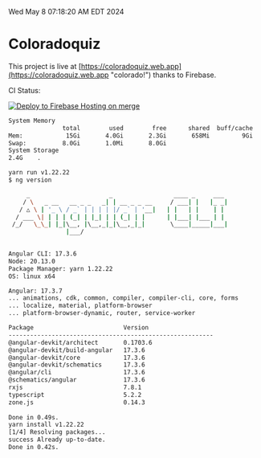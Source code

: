 Wed May  8 07:18:20 AM EDT 2024

# Coloradoquiz


This project is live at [https://coloradoquiz.web.app](https://coloradoquiz.web.app "colorado!") thanks to Firebase.

CI Status: 

[![Deploy to Firebase Hosting on merge](https://github.com/teamkushal/coloradoquiz/actions/workflows/firebase-hosting-merge.yml/badge.svg)](https://github.com/teamkushal/coloradoquiz/actions/workflows/firebase-hosting-merge.yml)

```bash
System Memory
               total        used        free      shared  buff/cache   available
Mem:            15Gi       4.0Gi       2.3Gi       658Mi         9Gi        11Gi
Swap:          8.0Gi       1.0Mi       8.0Gi
System Storage
2.4G	.
```
```bash
yarn run v1.22.22
$ ng version

     _                      _                 ____ _     ___
    / \   _ __   __ _ _   _| | __ _ _ __     / ___| |   |_ _|
   / △ \ | '_ \ / _` | | | | |/ _` | '__|   | |   | |    | |
  / ___ \| | | | (_| | |_| | | (_| | |      | |___| |___ | |
 /_/   \_\_| |_|\__, |\__,_|_|\__,_|_|       \____|_____|___|
                |___/
    

Angular CLI: 17.3.6
Node: 20.13.0
Package Manager: yarn 1.22.22
OS: linux x64

Angular: 17.3.7
... animations, cdk, common, compiler, compiler-cli, core, forms
... localize, material, platform-browser
... platform-browser-dynamic, router, service-worker

Package                         Version
---------------------------------------------------------
@angular-devkit/architect       0.1703.6
@angular-devkit/build-angular   17.3.6
@angular-devkit/core            17.3.6
@angular-devkit/schematics      17.3.6
@angular/cli                    17.3.6
@schematics/angular             17.3.6
rxjs                            7.8.1
typescript                      5.2.2
zone.js                         0.14.3
    
Done in 0.49s.
yarn install v1.22.22
[1/4] Resolving packages...
success Already up-to-date.
Done in 0.42s.
```
